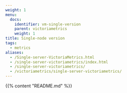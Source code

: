 ```yaml
---
weight: 1
menu:
  docs:
    identifier: vm-single-version
    parent: victoriametrics
    weight: 1
title: Single-node version
tags:
  - metrics
aliases:
  - /Single-server-VictoriaMetrics.html
  - /single-server-victoriametrics/index.html
  - /single-server-victoriametrics/
  - /victoriametrics/single-server-victoriametrics/
---
```

{{% content "README.md" %}}
